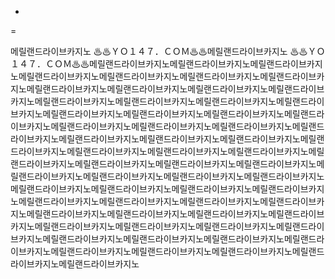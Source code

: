 -
=

메릴랜드라이브카지노 ♨♨ＹＯ１４７．ＣＯＭ♨♨메릴랜드라이브카지노 ♨♨ＹＯ１４７．ＣＯＭ♨♨메릴랜드라이브카지노메릴랜드라이브카지노메릴랜드라이브카지노메릴랜드라이브카지노메릴랜드라이브카지노메릴랜드라이브카지노메릴랜드라이브카지노메릴랜드라이브카지노메릴랜드라이브카지노메릴랜드라이브카지노메릴랜드라이브카지노메릴랜드라이브카지노메릴랜드라이브카지노메릴랜드라이브카지노메릴랜드라이브카지노메릴랜드라이브카지노메릴랜드라이브카지노메릴랜드라이브카지노메릴랜드라이브카지노메릴랜드라이브카지노메릴랜드라이브카지노메릴랜드라이브카지노메릴랜드라이브카지노메릴랜드라이브카지노메릴랜드라이브카지노메릴랜드라이브카지노메릴랜드라이브카지노메릴랜드라이브카지노메릴랜드라이브카지노메릴랜드라이브카지노메릴랜드라이브카지노메릴랜드라이브카지노메릴랜드라이브카지노메릴랜드라이브카지노메릴랜드라이브카지노메릴랜드라이브카지노메릴랜드라이브카지노메릴랜드라이브카지노메릴랜드라이브카지노메릴랜드라이브카지노메릴랜드라이브카지노메릴랜드라이브카지노메릴랜드라이브카지노메릴랜드라이브카지노메릴랜드라이브카지노메릴랜드라이브카지노메릴랜드라이브카지노메릴랜드라이브카지노메릴랜드라이브카지노메릴랜드라이브카지노메릴랜드라이브카지노메릴랜드라이브카지노메릴랜드라이브카지노메릴랜드라이브카지노메릴랜드라이브카지노메릴랜드라이브카지노메릴랜드라이브카지노메릴랜드라이브카지노메릴랜드라이브카지노메릴랜드라이브카지노메릴랜드라이브카지노메릴랜드라이브카지노메릴랜드라이브카지노
